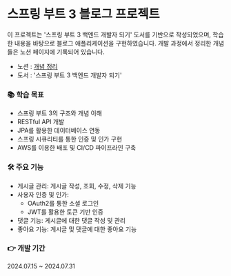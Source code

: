 # 스프링 부트 3 블로그 프로젝트
이 프로젝트는 '스프링 부트 3 백엔드 개발자 되기' 도서를 기반으로 작성되었으며, 학습한 내용을 바탕으로 블로그 애플리케이션을 구현하였습니다. 개발 과정에서 정리한 개념들은 노션 페이지에 기록되어 있습니다.
- 노션 : [개념 정리](https://www.notion.so/brash-holly-76/3-a80654429aa749b2912aee1999eba985)
- 도서 : '스프링 부트 3 백엔드 개발자 되기'  

### 📚 학습 목표 
- 스프링 부트 3의 구조와 개념 이해
- RESTful API 개발
- JPA를 활용한 데이터베이스 연동
- 스프링 시큐리티를 통한 인증 및 인가 구현
- AWS를 이용한 배포 및 CI/CD 파이프라인 구축

### 🛠️ 주요 기능
- 게시글 관리: 게시글 작성, 조회, 수정, 삭제 기능
- 사용자 인증 및 인가:
  - OAuth2를 통한 소셜 로그인
  - JWT를 활용한 토큰 기반 인증
- 댓글 기능: 게시글에 대한 댓글 작성 및 관리
- 좋아요 기능: 게시글 및 댓글에 대한 좋아요 기능  
    
### 👉 개발 기간  
2024.07.15 ~ 2024.07.31
